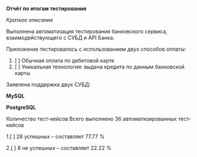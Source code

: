 **Отчёт по итогам тестирования**

_Краткое описание_

Выполнена автоматизация тестирования банковского сервиса, взаимодействующего с СУБД и API Банка.

Приложение тестировалось с использованием двух способов оплаты:

1. [ ] Обычная оплата по дебетовой карте
2. [ ] Уникальная технология: выдача кредита по данным банковской карты

Заявлена поддержка двух СУБД:



**MySQL**

**PostgreSQL**

Количество тест-кейсов
Всего выполнено 36 автоматизированных тест-кейсов


1.[ ] 28 успешных – составляет 77.77 %


2.[ ] 8 не успешных – составляет 22.22 %